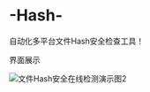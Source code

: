 # -Hash-
自动化多平台文件Hash安全检查工具！

界面展示

![文件Hash安全在线检测演示图2](https://github.com/user-attachments/assets/4e0dcdc6-1692-4743-aace-bf864285fa04)
